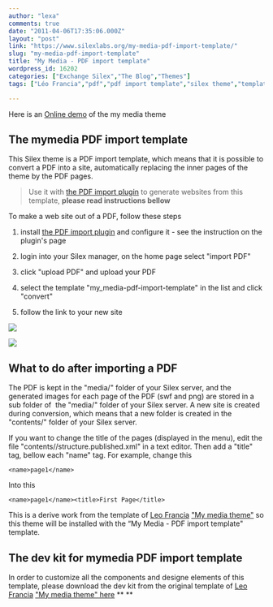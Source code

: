 ```yaml
---
author: "lexa"
comments: true
date: "2011-04-06T17:35:06.000Z"
layout: "post"
link: "https://www.silexlabs.org/my-media-pdf-import-template/"
slug: "my-media-pdf-import-template"
title: "My Media - PDF import template"
wordpress_id: 16202
categories: ["Exchange Silex","The Blog","Themes"]
tags: ["Léo Francia","pdf","pdf import template","silex theme","template"]

---
```

Here is an [Online demo](http://www.silexprod.com/silex_leo_02/?/my_media#/my_media/home) of the my media theme



## The mymedia PDF import template


This Silex theme is a PDF import template, which means that it is possible to convert a PDF into a site, automatically replacing the inner pages of the theme by the PDF pages.

> Use it with [the PDF import plugin](https://www.silexlabs.org/?p=1387) to generate websites from this template, **please read instructions bellow**

To make a web site out of a PDF, follow these steps




  1. install [the PDF import plugin](https://www.silexlabs.org/?p=1387) and configure it - see the instruction on the plugin's page


  2. login into your Silex manager, on the home page select "import PDF"


  3. click "upload PDF" and upload your PDF


  4. select the template "my_media-pdf-import-template" in the list and click "convert"


  5. follow the link to your new site




![](https://www.silexlabs.org/wp-content/uploads/2010/05/My-Media-theme.jpg)




<!-- more -->




![](https://www.silexlabs.org/wp-content/uploads/2010/05/My-media-theme-2.jpg)





## What to do after importing a PDF


The PDF is kept in the "media/" folder of your Silex server, and the generated images for each page of the PDF (swf and png) are stored in a sub folder of  the "media/" folder of your Silex server. A new site is created during conversion, which means that a new folder is created in the "contents/" folder of your Silex server.

If you want to change the title of the pages (displayed in the menu), edit the file "contents/<your site name>/structure.published.xml" in a text editor. Then add a "title" tag, bellow each "name" tag. For example, change this




    <name>page1</name>


Into this


    <name>page1</name><title>First Page</title>


This is a derive work from the template of [Leo Francia](http://loeufalacoque.com/leofrancia/) ["My media theme"](https://www.silexlabs.org/?p=618) so this theme will be installed with the “My Media - PDF import template" template.


## The dev kit for mymedia PDF import template


In order to customize all the components and designe elements of this template, please download the dev kit from the original template of [Leo Francia](http://loeufalacoque.com/leofrancia/) ["My media theme" here](https://www.silexlabs.org/?p=618)
**
**

